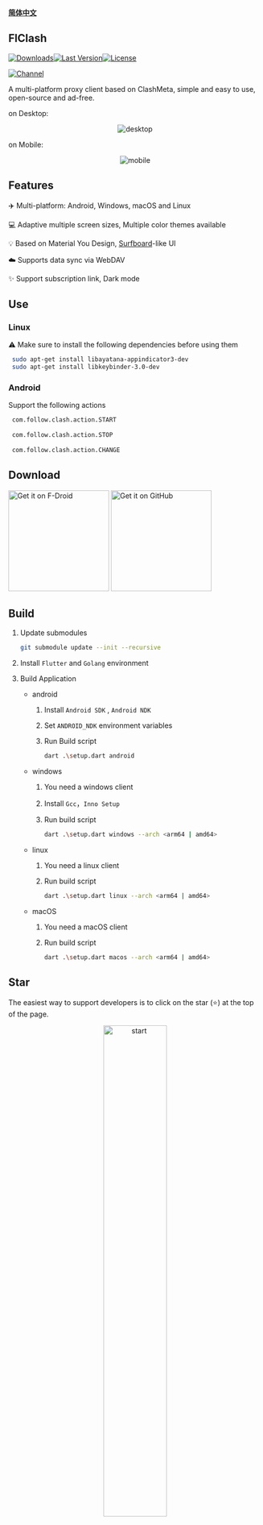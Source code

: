 <div>

[**简体中文**](README_zh_CN.md)

</div>

## FlClash

[![Downloads](https://img.shields.io/github/downloads/chen08209/FlClash/total?style=flat-square&logo=github)](https://github.com/chen08209/FlClash/releases/)[![Last Version](https://img.shields.io/github/release/chen08209/FlClash/all.svg?style=flat-square)](https://github.com/chen08209/FlClash/releases/)[![License](https://img.shields.io/github/license/chen08209/FlClash?style=flat-square)](LICENSE)

[![Channel](https://img.shields.io/badge/Telegram-Channel-blue?style=flat-square&logo=telegram)](https://t.me/FlClash)

A multi-platform proxy client based on ClashMeta, simple and easy to use, open-source and ad-free.

on Desktop:
<p style="text-align: center;">
    <img alt="desktop" src="snapshots/desktop.gif">
</p>

on Mobile:
<p style="text-align: center;">
    <img alt="mobile" src="snapshots/mobile.gif">
</p>

## Features

✈️ Multi-platform: Android, Windows, macOS and Linux

💻 Adaptive multiple screen sizes, Multiple color themes available

💡 Based on Material You Design, [Surfboard](https://github.com/getsurfboard/surfboard)-like UI

☁️ Supports data sync via WebDAV

✨ Support subscription link, Dark mode

## Use

### Linux

⚠️ Make sure to install the following dependencies before using them

   ```bash
    sudo apt-get install libayatana-appindicator3-dev
    sudo apt-get install libkeybinder-3.0-dev
   ```

### Android

Support the following actions

   ```bash
    com.follow.clash.action.START
    
    com.follow.clash.action.STOP
    
    com.follow.clash.action.CHANGE
   ```

## Download

<a href="https://chen08209.github.io/FlClash-fdroid-repo/repo?fingerprint=789D6D32668712EF7672F9E58DEEB15FBD6DCEEC5AE7A4371EA72F2AAE8A12FD"><img alt="Get it on F-Droid" src="snapshots/get-it-on-fdroid.svg" width="200px"/></a> <a href="https://github.com/chen08209/FlClash/releases"><img alt="Get it on GitHub" src="snapshots/get-it-on-github.svg" width="200px"/></a>

## Build

1. Update submodules
   ```bash
   git submodule update --init --recursive
   ```

2. Install `Flutter` and `Golang` environment

3. Build Application

    - android

        1. Install  `Android SDK` ,  `Android NDK`

        2. Set `ANDROID_NDK` environment variables

        3. Run Build script

           ```bash
           dart .\setup.dart android
           ```

    - windows

        1. You need a windows client

        2. Install  `Gcc`，`Inno Setup`

        3. Run build script

           ```bash
           dart .\setup.dart windows --arch <arm64 | amd64>
           ```

    - linux

        1. You need a linux client

        2. Run build script

           ```bash
           dart .\setup.dart linux --arch <arm64 | amd64>
           ```

    - macOS

        1. You need a macOS client

        2. Run build script

           ```bash
           dart .\setup.dart macos --arch <arm64 | amd64>
           ```

## Star

The easiest way to support developers is to click on the star (⭐) at the top of the page.

<p style="text-align: center;">
    <a href="https://api.star-history.com/svg?repos=chen08209/FlClash&Date">
        <img alt="start" width=50% src="https://api.star-history.com/svg?repos=chen08209/FlClash&Date"/>
    </a>
</p># Test trigger
